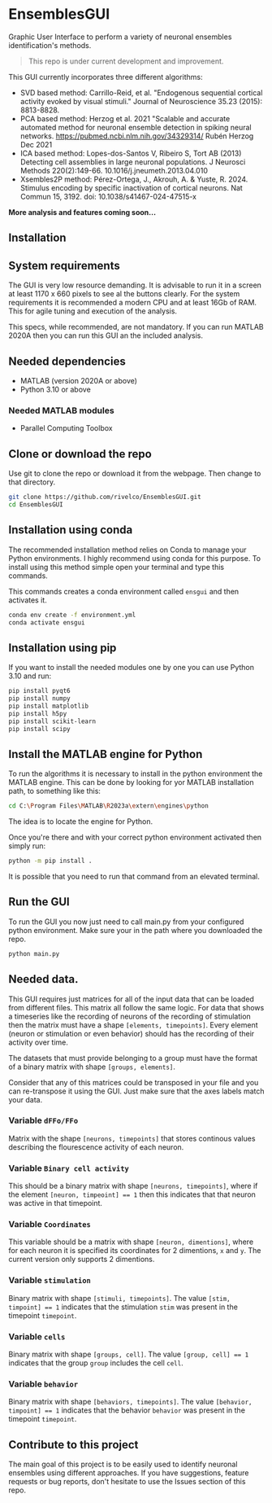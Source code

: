 # EnsemblesGUI

Graphic User Interface to perform a variety of neuronal ensembles identification's methods.

> This repo is under current development and improvement.

This GUI currently incorporates three different algorithms:

- SVD based method: Carrillo-Reid, et al. "Endogenous sequential cortical activity evoked by visual stimuli." Journal of Neuroscience 35.23 (2015): 8813-8828.
- PCA based method: Herzog et al. 2021 "Scalable and accurate automated method for neuronal ensemble detection in spiking neural networks. https://pubmed.ncbi.nlm.nih.gov/34329314/ Rubén Herzog Dec 2021
- ICA based method: Lopes-dos-Santos V, Ribeiro S, Tort AB (2013) Detecting cell assemblies in large neuronal populations. J Neurosci Methods 220(2):149-66. 10.1016/j.jneumeth.2013.04.010
- Xsembles2P method: Pérez-Ortega, J., Akrouh, A. & Yuste, R. 2024. Stimulus encoding by specific inactivation of cortical neurons. Nat Commun 15, 3192. doi: 10.1038/s41467-024-47515-x

**More analysis and features coming soon...**

## Installation

## System requirements

The GUI is very low resource demanding. It is advisable to run it in a screen at least 1170 x 660 pixels to see al the buttons clearly. For the system requirements it is recommended a modern CPU and at least 16Gb of RAM. This for agile tuning and execution of the analysis.

This specs, while recommended, are not mandatory. If you can run MATLAB 2020A then you can run this GUI an the included analysis.

## Needed dependencies

- MATLAB (version 2020A or above)
- Python 3.10 or above

### Needed MATLAB modules
- Parallel Computing Toolbox

## Clone or download the repo

Use git to clone the repo or download it from the webpage. Then change to that directory.

```bash
git clone https://github.com/rivelco/EnsemblesGUI.git
cd EnsemblesGUI
```

## Installation using conda

The recommended installation method relies on Conda to manage your Python environments. I highly recommend using conda for this purpose. 
To install using this method simple open your terminal and type this commands.

This commands creates a conda environment called `ensgui` and then activates it.

```bash
conda env create -f environment.yml
conda activate ensgui
```

## Installation using pip

If you want to install the needed modules one by one you can use Python 3.10 and run:

```bash
pip install pyqt6
pip install numpy
pip install matplotlib
pip install h5py
pip install scikit-learn
pip install scipy
```

## Install the MATLAB engine for Python

To run the algorithms it is necessary to install in the python environment the MATLAB engine. This can be done by looking for yor MATLAB installation path, to something like this:

```bash
cd C:\Program Files\MATLAB\R2023a\extern\engines\python
``` 

The idea is to locate the engine for Python.

Once you're there and with your correct python environment activated then simply run:

```bash
python -m pip install .
```

It is possible that you need to run that command from an elevated terminal.

## Run the GUI

To run the GUI you now just need to call main.py from your configured python environment. Make sure your in the path where you downloaded the repo.

```bash
python main.py
```

## Needed data.

This GUI requires just matrices for all of the input data that can be loaded from different files. This matrix all follow the same logic. For data that shows a timeseries like the recording of neurons of the recording of stimulation then the matrix must have a shape `[elements, timepoints]`. Every element (neuron or stimulation or even behavior) should has the recording of their activity over time.

The datasets that must provide belonging to a group must have the format of a binary matrix with shape `[groups, elements]`.

Consider that any of this matrices could be transposed in your file and you can re-transpose it using the GUI. Just make sure that the axes labels match your data.

### Variable `dFFo/FFo`

Matrix with the shape `[neurons, timepoints]` that stores continous values describing the flourescence activity of each neuron.

### Variable `Binary cell activity`

This should be a binary matrix with shape `[neurons, timepoints]`, where if the element `[neuron, timpeoint] == 1` then this indicates that that neuron was active in that timepoint.

### Variable `Coordinates`

This variable should be a matrix with shape `[neuron, dimentions]`, where for each neuron it is specified its coordinates for 2 dimentions, `x` and `y`. The current version only supports 2 dimentions.

### Variable `stimulation`

Binary matrix with shape `[stimuli, timepoints]`. The value `[stim, timpoint] == 1` indicates that the stimulation `stim` was present in the timepoint `timepoint`. 

### Variable `cells`

Binary matrix with shape `[groups, cell]`. The value `[group, cell] == 1` indicates that the group `group` includes the cell `cell`.

### Variable `behavior`

Binary matrix with shape `[behaviors, timepoints]`. The value `[behavior, timpoint] == 1` indicates that the behavior `behavior` was present in the timepoint `timepoint`. 


## Contribute to this project

The main goal of this project is to be easily used to identify neuronal ensembles using different approaches. If you have suggestions, feature requests or bug reports, don't hesitate to use the Issues section of this repo.